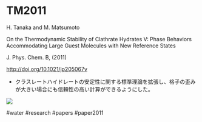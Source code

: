 # TM2011

H. Tanaka and M. Matsumoto

On the Thermodynamic Stability of Clathrate Hydrates V: Phase Behaviors Accommodating Large Guest Molecules with New Reference States

J. Phys. Chem. B, (2011)

http://doi.org/10.1021/jp205067v


* クラスレートハイドレートの安定性に関する標準理論を拡張し、格子の歪みが大きい場合にも信頼性の高い計算ができるようにした。

![](https://i.gyazo.com/dd7a49b905d250349617f312d90a308c.png)



#water #research #papers #paper2011



